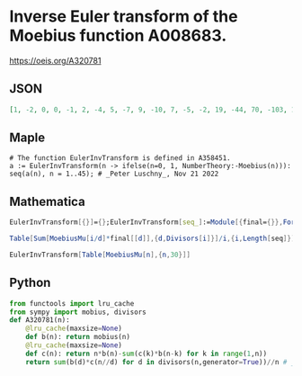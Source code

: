 # Inverse Euler transform of the Moebius function A008683\.
https://oeis.org/A320781
## JSON
```JSON
[1, -2, 0, 0, -1, 2, -4, 5, -7, 9, -10, 7, -5, -2, 19, -44, 70, -103, 138, -166, 154, -83, -70, 346, -797, 1413, -2160, 2931, -3479, 3380, -2080, -1259, 7593, -17743, 32014, -49818, 68683, -82985, 82807, -53462, -24942, 176139, -422887, 777357, -1226688]
```
## Maple
```Maple
# The function EulerInvTransform is defined in A358451.
a := EulerInvTransform(n -> ifelse(n=0, 1, NumberTheory:-Moebius(n))):
seq(a(n), n = 1..45); # _Peter Luschny_, Nov 21 2022
```
## Mathematica
```Mathematica
EulerInvTransform[{}]={};EulerInvTransform[seq_]:=Module[{final={}},For[i=1,i<=Length[seq],i++,AppendTo[final,i*seq[[i]]-Sum[final[[d]]*seq[[i-d]],{d,i-1}]]];
```
```Mathematica
Table[Sum[MoebiusMu[i/d]*final[[d]],{d,Divisors[i]}]/i,{i,Length[seq]}]];
```
```Mathematica
EulerInvTransform[Table[MoebiusMu[n],{n,30}]]
```
## Python
```Python
from functools import lru_cache
from sympy import mobius, divisors
def A320781(n):
    @lru_cache(maxsize=None)
    def b(n): return mobius(n)
    @lru_cache(maxsize=None)
    def c(n): return n*b(n)-sum(c(k)*b(n-k) for k in range(1,n))
    return sum(b(d)*c(n//d) for d in divisors(n,generator=True))//n # _Chai Wah Wu_, Jul 15 2024
```
